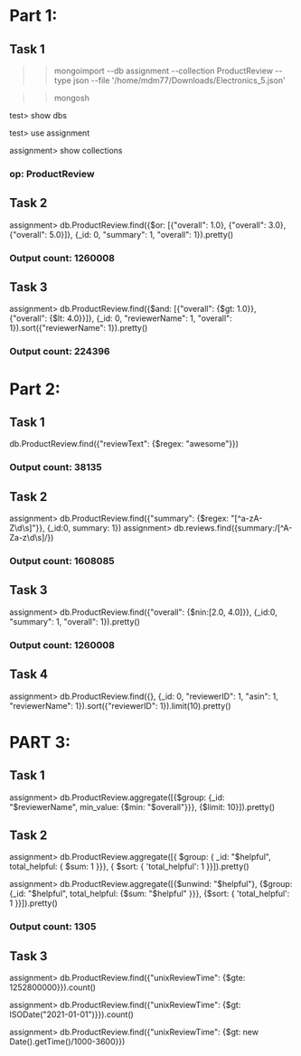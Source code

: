 # Part 1:
## Task 1
>> mongoimport --db assignment --collection ProductReview --type json --file '/home/mdm77/Downloads/Electronics_5.json' 

>> mongosh

test> show dbs

test> use assignment

assignment> show collections
### op: ProductReview

## Task 2
assignment> db.ProductReview.find({$or: [{"overall": 1.0}, {"overall": 3.0}, {"overall": 5.0}]}, {_id: 0, "summary": 1, "overall": 1}).pretty()
### Output count: 1260008

## Task 3
assignment> db.ProductReview.find({$and: [{"overall": {$gt: 1.0}}, {"overall": {$lt: 4.0}}]}, {_id: 0, "reviewerName": 1, "overall": 1}).sort({"reviewerName": 1}).pretty()
### Output count: 224396

# Part 2:

## Task 1
db.ProductReview.find({"reviewText": {$regex: "awesome"}})
### Output count: 38135

## Task 2
assignment> db.ProductReview.find({"summary": {$regex: "[^a-zA-Z\d\s]"}}, {_id:0, summary: 1})
assignment>  db.reviews.find({summary:/[^A-Za-z\d\s]/})
### Output count: 1608085

## Task 3
assignment> db.ProductReview.find({"overall": {$nin:[2.0, 4.0]}}, {_id:0, "summary": 1, "overall": 1}).pretty()
### Output count: 1260008

## Task 4
assignment> db.ProductReview.find({}, {_id: 0, "reviewerID": 1, "asin": 1, "reviewerName": 1}).sort({"reviewerID": 1}).limit(10).pretty()

# PART 3:

## Task 1
assignment> db.ProductReview.aggregate([{$group: {_id: "$reviewerName", min_value: {$min: "$overall"}}}, {$limit: 10}]).pretty()

## Task 2
assignment> db.ProductReview.aggregate([{ $group: { _id: "$helpful", total_helpful: { $sum: 1 }}}, { $sort: { 'total_helpful': 1 }}]).pretty()

assignment> db.ProductReview.aggregate([{$unwind: "$helpful"}, {$group: {_id: "$helpful", total_helpful: {$sum: "$helpful" }}}, {$sort: { 'total_helpful': 1 }}]).pretty()
### Output count: 1305


## Task 3
assignment> db.ProductReview.find({"unixReviewTime": {$gte: 1252800000}}).count()

assignment> db.ProductReview.find({"unixReviewTime": {$gt: ISODate("2021-01-01")}}).count()

assignment> db.ProductReview.find({"unixReviewTime": {$gt: new Date().getTime()/1000-3600}})

